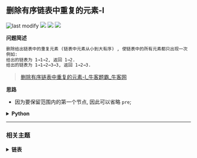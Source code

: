 ## 删除有序链表中重复的元素-I
<!--START_SECTION:badge-->
![last modify](https://img.shields.io/static/v1?label=last%20modify&message=2025-07-08%2016%3A53%3A13&label_color=gray&color=thistle&style=flat-square)
[![](https://img.shields.io/static/v1?label=&message=%E4%B8%AD%E7%AD%89&label_color=gray&color=yellow&style=flat-square)](../../../README.md#中等)
[![](https://img.shields.io/static/v1?label=&message=%E7%89%9B%E5%AE%A2&label_color=gray&color=green&style=flat-square)](../../../README.md#牛客)
[![](https://img.shields.io/static/v1?label=&message=%E9%93%BE%E8%A1%A8&label_color=gray&color=blue&style=flat-square)](../../../README.md#链表)
<!--END_SECTION:badge-->
<!--info
tags: [链表]
source: 牛客
level: 中等
number: '0025'
name: 删除有序链表中重复的元素-I
companies: [字节, 腾讯, 商汤科技]
-->

<summary><b>问题简述</b></summary>

```txt
删除给出链表中的重复元素 (链表中元素从小到大有序) , 使链表中的所有元素都只出现一次
例如:
给出的链表为 1→1→2, 返回 1→2.
给出的链表为 1→1→2→3→3, 返回 1→2→3.
```
> [删除有序链表中重复的元素-I_牛客题霸_牛客网](https://www.nowcoder.com/practice/c087914fae584da886a0091e877f2c79)

<!--
<details><summary><b>详细描述</b></summary>

```txt
```

</details>
-->


<!-- <div align="center"><img src="../../../_assets/xxx.png" height="300" /></div> -->

<summary><b>思路</b></summary>

- 因为要保留范围内的第一个节点, 因此可以省略 `pre`;

<details><summary><b>Python</b></summary>

```python
# class ListNode:
#     def __init__(self, x):
#         self.val = x
#         self.next = None
#
# 代码中的类名、方法名、参数名已经指定, 请勿修改, 直接返回方法规定的值即可
#
#
# @param head ListNode类
# @return ListNode类
#
class Solution:
    def deleteDuplicates(self , head: ListNode) -> ListNode:
        # write code here

        cur = head
        while cur:
            nxt = cur.next
            if nxt and nxt.val == cur.val:
                while nxt.next and nxt.val == nxt.next.val:
                    nxt = nxt.next
                cur.next = nxt.next
            cur = cur.next

        return head
```

</details>


<!--START_SECTION:relate-->
---

### 相关主题

<details><summary><b>链表</b></summary>

> [[中等, LeetCode] 两数相加 🔥](../../2021/10/LeetCode_0002_中等_两数相加.md)  
> [[中等, LeetCode] 分隔链表](../../2021/10/LeetCode_0086_中等_分隔链表.md)  
> [[中等, LeetCode] 删除链表的倒数第N个结点 🔥](LeetCode_0019_中等_删除链表的倒数第N个结点.md)  
> [[中等, LeetCode] 重排链表 🔥](../06/LeetCode_0143_中等_重排链表.md)  
> [[中等, 剑指Offer] 复杂链表的复制（深拷贝） 🔥](../../2021/12/剑指Offer_3500_中等_复杂链表的复制（深拷贝）.md)  
> [[中等, 牛客] 划分链表](牛客_0023_中等_划分链表.md)  
> [[中等, 牛客] 删除有序链表中重复的元素-II](牛客_0024_中等_删除有序链表中重复的元素-II.md)  
> [[中等, 牛客] 重排链表](牛客_0002_中等_重排链表.md)  
> [[中等, 牛客] 链表中的节点每k个一组翻转](../03/牛客_0050_中等_链表中的节点每k个一组翻转.md)  
> [[中等, 牛客] 链表内指定区间反转](牛客_0021_中等_链表内指定区间反转.md)  
> [[中等, 牛客] 链表相加(二)](../03/牛客_0040_中等_链表相加(二).md)  
  > 
> [[困难, LeetCode] K个一组翻转链表 🔥](../02/LeetCode_0025_困难_K个一组翻转链表.md)  
> [[困难, LeetCode] 合并K个升序链表 🔥](../10/LeetCode_0023_困难_合并K个升序链表.md)  
  > 
> [[简单, LeetCode] 反转链表 🔥](../10/LeetCode_0206_简单_反转链表.md)  
> [[简单, LeetCode] 合并两个有序链表 🔥](../../2021/10/LeetCode_0021_简单_合并两个有序链表.md)  
> [[简单, LeetCode] 链表的中间结点](../06/LeetCode_0876_简单_链表的中间结点.md)  
> [[简单, 剑指Offer] 两个链表的第一个公共节点](剑指Offer_5200_简单_两个链表的第一个公共节点.md)  
> [[简单, 剑指Offer] 从尾到头打印链表](../../2021/11/剑指Offer_0600_简单_从尾到头打印链表.md)  
> [[简单, 剑指Offer] 删除链表的节点](../../2021/11/剑指Offer_1800_简单_删除链表的节点.md)  
> [[简单, 剑指Offer] 反转链表 🔥](../../2021/11/剑指Offer_2400_简单_反转链表.md)  
> [[简单, 剑指Offer] 合并两个排序的链表](../../2021/11/剑指Offer_2500_简单_合并两个排序的链表.md)  
> [[简单, 剑指Offer] 链表中倒数第k个节点](../../2021/11/剑指Offer_2200_简单_链表中倒数第k个节点.md)  
> [[简单, 牛客] 两个链表的第一个公共结点 🔥](../03/牛客_0066_简单_两个链表的第一个公共结点.md)  
> [[简单, 牛客] 判断一个链表是否为回文结构](../04/牛客_0096_简单_判断一个链表是否为回文结构.md)  
> [[简单, 牛客] 判断链表中是否有环](牛客_0004_简单_判断链表中是否有环.md)  
> [[简单, 牛客] 单链表的排序 🔥](../03/牛客_0070_简单_单链表的排序.md)  
> [[简单, 牛客] 反转链表](../03/牛客_0078_简单_反转链表.md)  
> [[简单, 牛客] 合并两个排序的链表](../02/牛客_0033_简单_合并两个排序的链表.md)  
> [[简单, 牛客] 链表中环的入口结点](牛客_0003_简单_链表中环的入口结点.md)  
  > 

</details>
<!--END_SECTION:relate-->